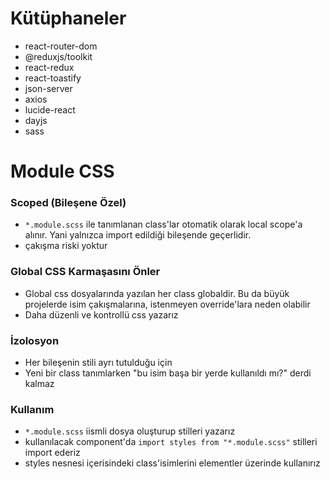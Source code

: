 # Kütüphaneler

- react-router-dom
- @reduxjs/toolkit
- react-redux
- react-toastify
- json-server
- axios
- lucide-react
- dayjs
- sass

# Module CSS

### Scoped (Bileşene Özel)

- `*.module.scss` ile tanımlanan class'lar otomatik olarak local scope'a alınır. Yani yalnızca import edildiği bileşende geçerlidir.
- çakışma riski yoktur

### Global CSS Karmaşasını Önler

- Global css dosyalarında yazılan her class globaldir. Bu da büyük projelerde isim çakışmalarına, istenmeyen override'lara neden olabilir
- Daha düzenli ve kontrollü css yazarız

### İzolosyon

- Her bileşenin stili ayrı tutulduğu için
- Yeni bir class tanımlarken "bu isim başa bir yerde kullanıldı mı?" derdi kalmaz

### Kullanım

- `*.module.scss` iismli dosya oluşturup stilleri yazarız
- kullanılacak component'da `import styles from "*.module.scss"` stilleri import ederiz
- styles nesnesi içerisindeki class'isimlerini elementler üzerinde kullanırız
